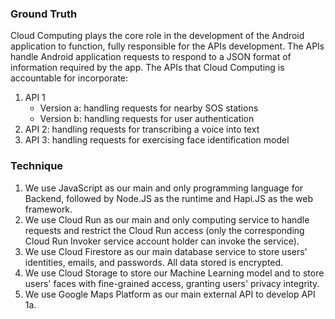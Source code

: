 ### Ground Truth
Cloud Computing plays the core role in the development of the Android application to function, fully responsible for the APIs development. The APIs handle Android application requests to respond to a JSON format of information required by the app. The APIs that Cloud Computing is accountable for incorporate:
1. API 1
   - Version a: handling requests for nearby SOS stations
   - Version b: handling requests for user authentication
2. API 2: handling requests for transcribing a voice into text
3. API 3: handling requests for exercising face identification model
### Technique
1. We use JavaScript as our main and only programming language for Backend, followed by Node.JS as the runtime and Hapi.JS as the web framework. 
2. We use Cloud Run as our main and only computing service to handle requests and restrict the Cloud Run access (only the corresponding Cloud Run Invoker service account holder can invoke the service).
3. We use Cloud Firestore as our main database service to store users' identities, emails, and passwords. All data stored is encrypted.
4. We use Cloud Storage to store our Machine Learning model and to store users' faces with fine-grained access, granting users' privacy integrity.
5. We use Google Maps Platform as our main external API to develop API 1a.